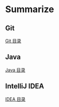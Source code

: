 # Summarize
## Git

[Git 目录](Git/Git_CONTENTS_目录.md)



## Java

[Java 目录](Java/JAVA_CONTENTS_目录.md)



## IntelliJ IDEA

[IDEA 目录](IntelliJ_IDEA/IDEA_CONTENTS_目录.md)
